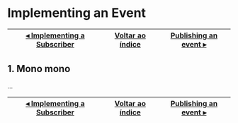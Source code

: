 # Implementing an Event

[◂ Implementing a Subscriber](04-implementing-a-subscriber.md) | [Voltar ao índice](indice.md) | [Publishing an event ▸](06-publishing-an-event.md)
-- | -- | --

## 1. Mono mono

...

[◂ Implementing a Subscriber](04-implementing-a-subscriber.md) | [Voltar ao índice](indice.md) | [Publishing an event ▸](06-publishing-an-event.md)
-- | -- | --
